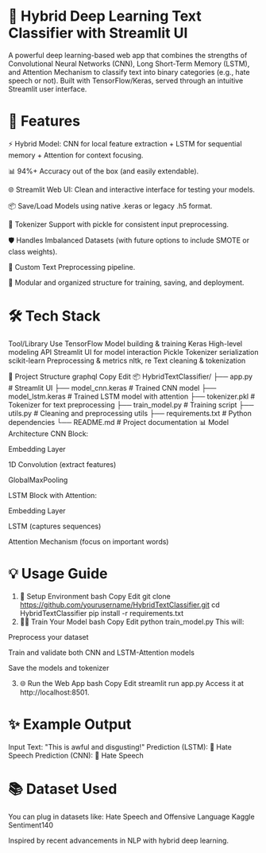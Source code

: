 # 🧠 Hybrid Deep Learning Text Classifier with Streamlit UI
A powerful deep learning-based web app that combines the strengths of Convolutional Neural Networks (CNN), Long Short-Term Memory (LSTM), and Attention Mechanism to classify text into binary categories (e.g., hate speech or not). Built with TensorFlow/Keras, served through an intuitive Streamlit user interface.

# 🚀 Features
⚡ Hybrid Model: CNN for local feature extraction + LSTM for sequential memory + Attention for context focusing.

📊 94%+ Accuracy out of the box (and easily extendable).

🌐 Streamlit Web UI: Clean and interactive interface for testing your models.

📦 Save/Load Models using native .keras or legacy .h5 format.

🧠 Tokenizer Support with pickle for consistent input preprocessing.

🛡️ Handles Imbalanced Datasets (with future options to include SMOTE or class weights).

💬 Custom Text Preprocessing pipeline.

📁 Modular and organized structure for training, saving, and deployment.

# 🛠️ Tech Stack
Tool/Library	Use
TensorFlow	Model building & training
Keras	High-level modeling API
Streamlit	UI for model interaction
Pickle	Tokenizer serialization
scikit-learn	Preprocessing & metrics
nltk, re	Text cleaning & tokenization

📁 Project Structure
graphql
Copy
Edit
📦 HybridTextClassifier/
├── app.py                 # Streamlit UI
├── model_cnn.keras        # Trained CNN model
├── model_lstm.keras       # Trained LSTM model with attention
├── tokenizer.pkl          # Tokenizer for text preprocessing
├── train_model.py         # Training script
├── utils.py               # Cleaning and preprocessing utils
├── requirements.txt       # Python dependencies
└── README.md              # Project documentation
📊 Model Architecture
CNN Block:

Embedding Layer

1D Convolution (extract features)

GlobalMaxPooling

LSTM Block with Attention:

Embedding Layer

LSTM (captures sequences)

Attention Mechanism (focus on important words)

# 💡 Usage Guide
1. 🔧 Setup Environment
bash
Copy
Edit
git clone https://github.com/yourusername/HybridTextClassifier.git
cd HybridTextClassifier
pip install -r requirements.txt
2. 🏋️‍♂️ Train Your Model
bash
Copy
Edit
python train_model.py
This will:

Preprocess your dataset

Train and validate both CNN and LSTM-Attention models

Save the models and tokenizer

3. 🌐 Run the Web App
bash
Copy
Edit
streamlit run app.py
Access it at http://localhost:8501.

# ✨ Example Output
Input Text: "This is awful and disgusting!"
Prediction (LSTM): 🚫 Hate Speech
Prediction (CNN): 🚫 Hate Speech

# 📚 Dataset Used
You can plug in datasets like:
Hate Speech and Offensive Language
Kaggle Sentiment140

Inspired by recent advancements in NLP with hybrid deep learning.
